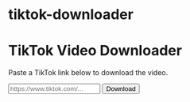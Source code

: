 # tiktok-downloader
<!DOCTYPE html><html lang="en">
<head>
  <meta charset="UTF-8" />
  <meta name="viewport" content="width=device-width, initial-scale=1.0"/>
  <title>TikTok Video Downloader</title>
  <link href="https://cdn.jsdelivr.net/npm/tailwindcss@2.2.19/dist/tailwind.min.css" rel="stylesheet"/>
</head>
<body class="bg-gray-100">
  <div class="max-w-xl mx-auto mt-20 p-6 bg-white rounded-2xl shadow-lg text-center">
    <h1 class="text-3xl font-bold mb-4">TikTok Video Downloader</h1>
    <p class="mb-6 text-gray-600">Paste a TikTok link below to download the video.</p>
    <input id="videoUrl" type="text" placeholder="https://www.tiktok.com/..." class="w-full p-3 border rounded mb-4" />
    <button onclick="downloadVideo()" class="bg-blue-600 text-white px-6 py-3 rounded hover:bg-blue-700">Download</button>
    <div id="result" class="mt-6"></div>
  </div>  <script>
    async function downloadVideo() {
      const url = document.getElementById('videoUrl').value;
      const result = document.getElementById('result');
      result.innerHTML = "Fetching video...";

      try {
        const response = await fetch('https://api.tiktokdownloader.live/api/download', {
          method: 'POST',
          headers: { 'Content-Type': 'application/json' },
          body: JSON.stringify({ url })
        });

        const data = await response.json();

        if (data && data.downloadUrl) {
          result.innerHTML = `<a href="${data.downloadUrl}" class="text-blue-600 underline" target="_blank">Click here to download</a>`;
        } else {
          result.innerHTML = "Failed to fetch video. Try another link.";
        }
      } catch (error) {
        console.error(error);
        result.innerHTML = "Error fetching video.";
      }
    }
  </script></body>
</html>

